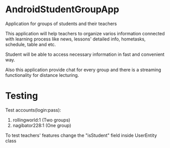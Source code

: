# AndroidStudentGroupApp
Application for groups of students and their teachers

This application will help teachers to organize varios information connected with learning process like news, lessons' detailed info, hometasks, schedule, table and etc.

Student will be able to access necessary information in fast and convenient way. 

Also this application provide chat for every group and there is a streaming functionality for distance lecturing.

# Testing
Test accounts(login:pass):
1. rollingworld:1 (Two groups)
2. nagibator228:1 (One group)

To test teachers' features change the "isStudent" field inside UserEntity class
